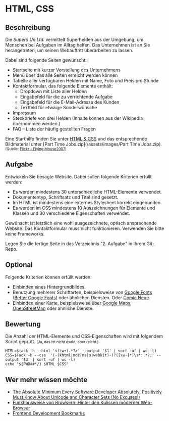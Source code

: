 # HTML, CSS

## Beschreibung

Die _Supero Un.Ltd._ vermittelt Superhelden aus der Umgebung, um Menschen bei Aufgaben im Alltag helfen. Das Unternehmen ist an Sie herangetreten, um seinen Webauftritt überarbeiten zu lassen.

Dabei sind folgende Seiten gewünscht:

- Startseite mit kurzer Vorstellung des Unternehmens
- Menü über das alle Seiten erreicht werden können
- Tabelle aller verfügbaren Helden mit Name, Foto und Preis pro Stunde
- Kontaktformular, das folgende Elemente enthält:
  - Dropdown mit Liste aller Helden
  - Eingabefeld für die zu verrichtende Aufgabe
  - Eingabefeld für die E-Mail-Adresse des Kunden
  - Textfeld für etwaige Sonderwünsche
- Impressum
- Steckbriefe von drei Helden (Inhalte können aus der Wikipedia übernommen werden.)
- FAQ – Liste der häufig gestellten Fragen

Eine Starthilfe finden Sie unter [HTML & CSS](/wiki/html-css/) und das entsprechende Bildmaterial unter [Part Time Jobs.zip](/assets/images/Part Time Jobs.zip).
<small>(Quelle: [Flickr - Flying Mouse2007](https://www.flickr.com/photos/65414366@N00/sets/72157636359023846/))</small>


## Aufgabe

Entwickeln Sie besagte Website. Dabei sollen folgende Kriterien erfüllt werden:

- Es werden mindestens 30 unterschiedliche HTML-Elemente verwendet.
- Dokumententyp, Schriftsatz und Titel sind gesetzt.
- Im HTML ist mindestens eine externes Stylesheet korrekt eingebunden.
- Es werden im CSS mindestens 10 Auszeichnungen für Elemente und Klassen und 30 verschiedene Eigenschaften verwendet.

Gewünscht ist letztlich eine wohl ausgezeichnete, optisch ansprechende Website. Das Kontaktformular muss nicht funktionieren. Verwenden Sie bitte keine Frameworks.

Legen Sie die fertige Seite in das Verzeichnis "2. Aufgabe" in Ihrem Git-Repo.


## Optional

Folgende Kriterien können erfüllt werden:

- Einbinden eines Hintergrundbildes.
- Benutzung mehrerer Schriftarten, beispielsweise von [Google Fonts](http://www.google.com/fonts/) ([Better Google Fonts](http://somadesign.ca/demos/better-google-fonts/)) oder ähnlichen Diensten. Oder [Comic Neue](http://comicneue.com/).
- Einbinden einer Karte, beispielsweise über [Google Maps](https://maps.google.com), [OpenStreetMap](http://www.openstreetmap.org/) oder ähnliche Dienste.


## Bewertung

Die Anzahl der HTML-Elemente und CSS-Eigenschaften wird mit folgendem Script geprüft. <small>(Ja, das ist nicht exakt, aber reicht.)</small>

```shell
HTML=$(ack -h --html '<(\w+).*?>' --output '$1' | sort -uf | wc -l)
CSS=$(ack -h --css  '(-(khtml|moz|ms|o|webkit)-)?([\w-]*)\s*:.*?;' --output '$3' | sort -uf | wc -l)
echo "${PWD##*/} $HTML $CSS"
```


## Wer mehr wissen möchte
* [The Absolute Minimum Every Software Developer Absolutely, Positively Must Know About Unicode and Character Sets (No Excuses!)](http://www.joelonsoftware.com/articles/Unicode.html)
* [Funktionsweise von Browsern: Hinter den Kulissen moderner Web-Browser](http://www.html5rocks.com/de/tutorials/internals/howbrowserswork/)
* [Frontend Development Bookmarks](https://github.com/dypsilon/frontend-dev-bookmarks)


